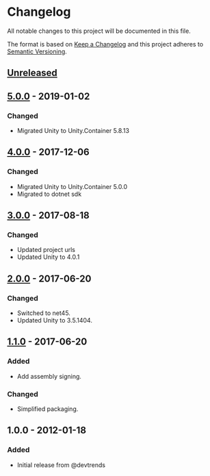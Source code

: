 # Changelog
All notable changes to this project will be documented in this file.

The format is based on [Keep a Changelog](http://keepachangelog.com/)
and this project adheres to [Semantic Versioning](http://semver.org/).

## [Unreleased]

## [5.0.0] - 2019-01-02
### Changed
- Migrated Unity to Unity.Container 5.8.13

## [4.0.0] - 2017-12-06
### Changed
- Migrated Unity to Unity.Container 5.0.0
- Migrated to dotnet sdk

## [3.0.0] - 2017-08-18
### Changed
- Updated project urls
- Updated Unity to 4.0.1

## [2.0.0] - 2017-06-20
### Changed
- Switched to net45.
- Updated Unity to 3.5.1404.

## [1.1.0] - 2017-06-20
### Added
- Add assembly signing.

### Changed
- Simplified packaging.

## 1.0.0 - 2012-01-18
### Added
- Initial release from @devtrends

[Unreleased]: https://github.com/yovannyr/unity.wcf/compare/v5.0.0...HEAD
[5.0.0]: https://github.com/yovannyr/unity.wcf/compare/v4.0.0...v5.0.0
[4.0.0]: https://github.com/ViceIce/unity.wcf/compare/v3.0.0...v4.0.0
[3.0.0]: https://github.com/ViceIce/unity.wcf/compare/v2.0.0...v3.0.0
[2.0.0]: https://github.com/ViceIce/unity.wcf/compare/v1.1.0...v2.0.0
[1.1.0]: https://github.com/ViceIce/unity.wcf/compare/v1.0.0...v1.1.0
